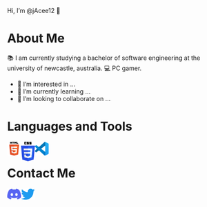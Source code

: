 Hi, I’m @jAcee12 👋

# About Me

📚 I am currently studying a bachelor of software engineering at the university of newcastle, australia.
💻 PC gamer.

- 👀 I’m interested in ...
- 🌱 I’m currently learning ...
- 💞️ I’m looking to collaborate on ...

# Languages and Tools

[<img align="left" alt="jadocee#4635" width="32px" src="Icons/HTML5_Logo.svg" />][vscode]
[<img align="left" alt="jadocee#4635" width="32px" src="Icons/CSS3_logo_and_wordmark.svg" />][vscode]
<!--<img align="left" alt="jadocee#4635" width="32px" src="Icons/CSS_logo_PNG1.png" />-->
[<img align="left" alt="jadocee#4635" width="32px" src="Icons/vscode.svg" />][vscode]
<br/>

# Contact Me

[<img align="left" alt="jadocee#4635" width="32px" src="Icons/Discord-Logo-Color.svg" />][discord]
[<img align="left" alt="@JaCee____" width="32px" src="Icons/Logo blue.svg" />][twitter]
<br/>


<!---
jAcee12/jAcee12 is a ✨ special ✨ repository because its `README.md` (this file) appears on your GitHub profile.
You can click the Preview link to take a look at your changes.
--->


[twitter]: https://twitter.com/https://twitter.com/JaCee____
[discord]: https://discordapp.com/users/390237452595363866

[vscode]: https://code.visualstudio.com/
